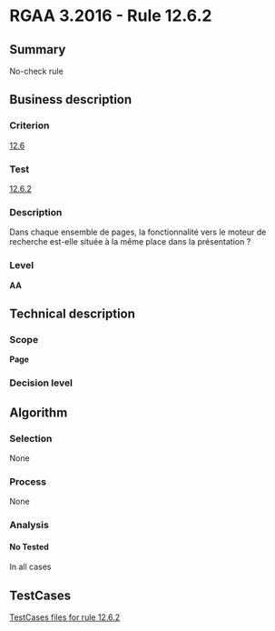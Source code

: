 # RGAA 3.2016 - Rule 12.6.2

## Summary
No-check rule


## Business description

### Criterion
[12.6](http://references.modernisation.gouv.fr/rgaa-accessibilite/criteres.html#crit-12-6)

### Test
[12.6.2](http://references.modernisation.gouv.fr/rgaa-accessibilite/criteres.html#test-12-6-2)

### Description
Dans chaque ensemble de pages, la fonctionnalité vers le moteur de recherche est-elle située à la même place dans la présentation ?

### Level
**AA**


## Technical description

### Scope
**Page**

### Decision level


## Algorithm

### Selection
None

### Process
None

### Analysis

#### No Tested
In all cases


##  TestCases

[TestCases files for rule 12.6.2](https://github.com/Asqatasun/Asqatasun/tree/RGAA_3.2016/rules/rules-rgaa3.2016/src/test/resources/testcases/rgaa32016/Rgaa32016Rule120602/)


